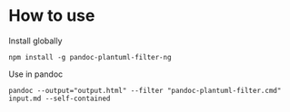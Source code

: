 # How to use

Install globally

```
npm install -g pandoc-plantuml-filter-ng
```


Use in pandoc
```
pandoc --output="output.html" --filter "pandoc-plantuml-filter.cmd" input.md --self-contained
```
